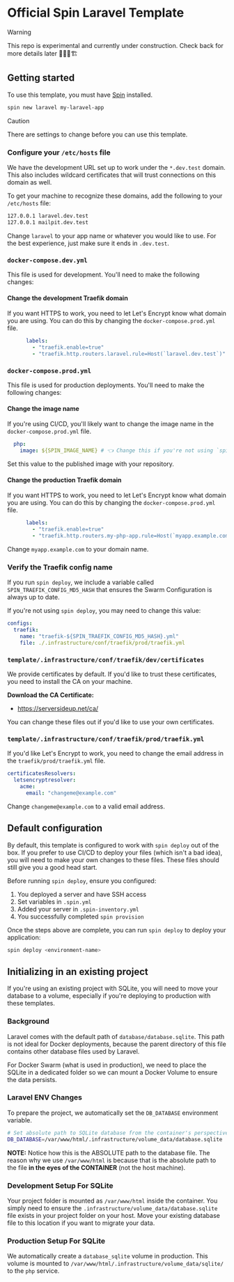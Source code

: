 # Official Spin Laravel Template

> [!WARNING]  
> This repo is experimental and currently under construction. Check back for more details later 👷‍♂️🚧🏗️

## Getting started
To use this template, you must have [Spin](https://serversideup.net/open-source/spin/docs) installed.

```bash
spin new laravel my-laravel-app
```

> [!CAUTION]
> There are settings to change before you can use this template.

### Configure your `/etc/hosts` file
We have the development URL set up to work under the `*.dev.test` domain. This also includes wildcard certificates that will trust connections on this domain as well.

To get your machine to recognize these domains, add the following to your `/etc/hosts` file:

```bash
127.0.0.1 laravel.dev.test
127.0.0.1 mailpit.dev.test
```
Change `laravel` to your app name or whatever you would like to use. For the best experience, just make sure it ends in `.dev.test`.

### `docker-compose.dev.yml`
This file is used for development. You'll need to make the following changes:

#### Change the development Traefik domain
If you want HTTPS to work, you need to let Let's Encrypt know what domain you are using. You can do this by changing the `docker-compose.prod.yml` file.

```yaml
      labels:
        - "traefik.enable=true"
        - "traefik.http.routers.laravel.rule=Host(`laravel.dev.test`)"
```

### `docker-compose.prod.yml`
This file is used for production deployments. You'll need to make the following changes:

#### Change the image name
If you're using CI/CD, you'll likely want to change the image name in the `docker-compose.prod.yml` file.

```yaml
  php:
    image: ${SPIN_IMAGE_NAME} # 👈 Change this if you're not using `spin deploy`
```

Set this value to the published image with your repository.

#### Change the production Traefik domain
If you want HTTPS to work, you need to let Let's Encrypt know what domain you are using. You can do this by changing the `docker-compose.prod.yml` file.

```yaml
      labels:
        - "traefik.enable=true"
        - "traefik.http.routers.my-php-app.rule=Host(`myapp.example.com`)"
```

Change `myapp.example.com` to your domain name.

### Verify the Traefik config name
If you run `spin deploy`, we include a variable called `SPIN_TRAEFIK_CONFIG_MD5_HASH` that ensures the Swarm Configuration is always up to date.

If you're not using `spin deploy`, you may need to change this value:

```yaml
configs:
  traefik:
    name: "traefik-${SPIN_TRAEFIK_CONFIG_MD5_HASH}.yml"
    file: ./.infrastructure/conf/traefik/prod/traefik.yml
```

### `template/.infrastructure/conf/traefik/dev/certificates`
We provide certificates by default. If you'd like to trust these certificates, you need to install the CA on your machine.

**Download the CA Certificate:**
- https://serversideup.net/ca/

You can change these files out if you'd like to use your own certificates.

### `template/.infrastructure/conf/traefik/prod/traefik.yml`
If you'd like Let's Encrypt to work, you need to change the email address in the `traefik/prod/traefik.yml` file.

```yml
certificatesResolvers:
  letsencryptresolver:
    acme:
      email: "changeme@example.com"
```

Change `changeme@example.com` to a valid email address.

## Default configuration
By default, this template is configured to work with `spin deploy` out of the box. If you prefer to use CI/CD to deploy your files (which isn't a bad idea), you will need to make your own changes to these files. These files should still give you a good head start.

Before running `spin deploy`, ensure you configured:

1. You deployed a server and have SSH access
1. Set variables in `.spin.yml`
1. Added your server in `.spin-inventory.yml`
1. You successfully completed `spin provision`

Once the steps above are complete, you can run `spin deploy` to deploy your application:

```bash
spin deploy <environment-name>
```

## Initializing in an existing project
If you're using an existing project with SQLite, you will need to move your database to a volume, especially if you're deploying to production with these templates.

### Background
Laravel comes with the default path of `database/database.sqlite`. This path is not ideal for Docker deployments, because the parent directory of this file contains other database files used by Laravel.

For Docker Swarm (what is used in production), we need to place the SQLite in a dedicated folder so we can mount a Docker Volume to ensure the data persists.

### Laravel ENV Changes
To prepare the project, we automatically set the `DB_DATABASE` environment variable.

```bash
# Set absolute path to SQLite database from the container's perspective
DB_DATABASE=/var/www/html/.infrastructure/volume_data/database.sqlite
```

**NOTE:** Notice how this is the ABSOLUTE path to the database file. The reason why we use `/var/www/html` is because that is the absolute path to the file **in the eyes of the CONTAINER** (not the host machine).

### Development Setup For SQLite
Your project folder is mounted as `/var/www/html` inside the container. You simply need to ensure the `.infrastructure/volume_data/database.sqlite` file exists in your project folder on your host. Move your existing database file to this location if you want to migrate your data.

### Production Setup For SQLite
We automatically create a `database_sqlite` volume in production. This volume is mounted to `/var/www/html/.infrastructure/volume_data/sqlite/` to the `php` service.